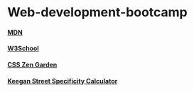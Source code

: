 # Web-development-bootcamp

#### [MDN](https://developer.mozilla.org/en-US/)

#### [W3School](https://www.w3schools.com/)

#### [CSS Zen Garden](http://www.csszengarden.com/)

#### [Keegan Street Specificity Calculator](https://specificity.keegan.st/)
